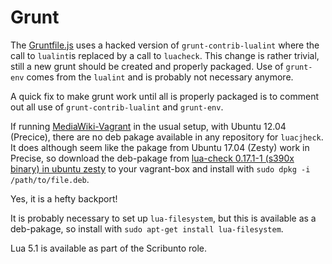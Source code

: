 # Grunt

The [Gruntfile.js](Gruntfile.js) uses a hacked version of `grunt-contrib-lualint`
where the call to `lualint`is replaced by a call to `luacheck`. This change is rather
trivial, still a new grunt should be created and properly packaged. Use of `grunt-env`
comes from the `lualint` and is probably not necessary anymore.

A quick fix to make grunt work until all is properly packaged is to comment out all
use of `grunt-contrib-lualint` and `grunt-env`.

If running [MediaWiki-Vagrant](https://www.mediawiki.org/wiki/MediaWiki-Vagrant)
in the usual setup, with Ubuntu 12.04 (Precice), there are no deb pakage available
in any repository for `luacjheck`. It does although seem like the pakage from Ubuntu
17.04 (Zesty) work in Precise, so download the deb-pakage from
[lua-check 0.17.1-1 (s390x binary) in ubuntu zesty](https://launchpad.net/ubuntu/zesty/s390x/lua-check/0.17.1-1)
to your vagrant-box and install with `sudo dpkg -i /path/to/file.deb`.

Yes, it is a hefty backport!

It is probably necessary to set up `lua-filesystem`, but this is available as a
deb-pakage, so install with `sudo apt-get install lua-filesystem`.

Lua 5.1 is available as part of the Scribunto role.
